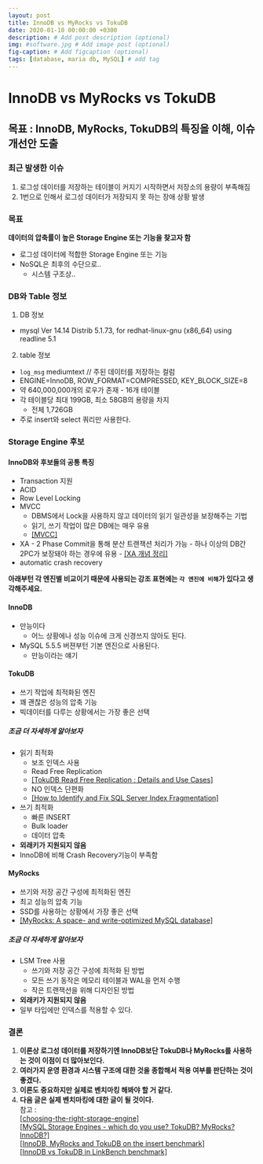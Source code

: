```yaml
---
layout: post
title: InnoDB vs MyRocks vs TokuDB
date: 2020-01-10 00:00:00 +0300
description: # Add post description (optional)
img: #software.jpg # Add image post (optional)
fig-caption: # Add figcaption (optional)
tags: [database, maria db, MySQL] # add tag
---
```


# InnoDB vs MyRocks vs TokuDB
## 목표 : InnoDB, MyRocks, TokuDB의 특징을 이해, 이슈 개선안 도출 
### 최근 발생한 이슈    
1. 로그성 데이터를 저장하는 테이블이 커지기 시작하면서 저장소의 용량이 부족해짐  
2. 1번으로 인해서 로그성 데이터가 저장되지 못 하는 장애 상황 발생
  
### 목표
**데이터의 압축률이 높은 Storage Engine 또는 기능을 찾고자 함**  
  - 로그성 데이터에 적합한 Storage Engine 또는 기능
  - NoSQL은 최후의 수단으로..
    - 시스템  구조상..
  
### DB와 Table 정보
1. DB 정보
  - mysql  Ver 14.14 Distrib 5.1.73, for redhat-linux-gnu (x86_64) using readline 5.1  
2. table 정보
  - `log_msg` mediumtext // 주된 데이터를 저장하는 컬럼
  -  ENGINE=InnoDB, ROW_FORMAT=COMPRESSED, KEY_BLOCK_SIZE=8
  -  약 640,000,000개의 로우가 존재
    - 16개 테이블
  - 각 테이블당 최대 199GB, 최소 58GB의 용량을 차지  
    - 전체 1,726GB
  - 주로 insert와 select 쿼리만 사용한다.
### Storage Engine 후보
#### InnoDB와 후보들의 공통 특징
  - Transaction 지원
  - ACID
  - Row Level Locking
  - MVCC 
    - DBMS에서 Lock을 사용하지 않고 데이터의 읽기 일관성을 보장해주는 기법
    - 읽기, 쓰기 작업이 많은 DB에는 매우 유용
    - [[MVCC]](https://mysqldba.tistory.com/335)
  -  XA 
    - 2 Phase Commit을 통해 분산 트랜잭션 처리가 가능
    - 하나 이상의 DB간 2PC가 보장돼야 하는 경우에 유용
    - [[XA 개념 정리]](https://heni.tistory.com/10)
  - automatic crash recovery
   
**아래부턴 각 엔진별 비교이기 때문에 사용되는 강조 표현에는 `각 엔진에 비해`가 있다고 생각해주세요.**  
#### InnoDB  
  - 만능이다
    - 어느 상황에나 성능 이슈에 크게 신경쓰지 않아도 된다.
  - MySQL 5.5.5 버젼부턴 기본 엔진으로 사용된다.
    - 만능이라는 얘기
#### TokuDB  
  - 쓰기 작업에 최적화된 엔진  
  - 꽤 괜찮은 성능의 압축 기능  
  - 빅데이터를 다루는 상황에서는 가장 좋은 선택
##### 조금 더 자세하게 알아보자
  - 읽기 최적화
    - 보조 인덱스 사용
    - Read Free Replication
    - [[TokuDB Read Free Replication : Details and Use Cases]](https://www.percona.com/blog/2014/09/25/tokudb-read-free-replication-details-and-use-cases/)
    - NO 인덱스 단편화
    - [[How to Identify and Fix SQL Server Index Fragmentation]](https://logicalread.com/2015/10/30/fix-sql-server-index-fragmentation-mc11/#.XikYQsj7SUl)
  - 쓰기 최적화
    - 빠른 INSERT
    - Bulk loader
    - 데이터 압축
  - **외래키가 지원되지 않음**
  - InnoDB에 비해 Crash Recovery기능이 부족함
#### MyRocks
  - 쓰기와 저장 공간 구성에 최적화된 엔진
  - 최고 성능의 압축 기능
  - SSD를 사용하는 상황에서 가장 좋은 선택
  - [[MyRocks: A space- and write-optimized MySQL database]](https://engineering.fb.com/core-data/myrocks-a-space-and-write-optimized-mysql-database/)
##### 조금 더 자세하게 알아보자
  - LSM Tree 사용
    - 쓰기와 저장 공간 구성에 최적화 된 방법
    - 모든 쓰기 동작은 메모리 테이블과 WAL을 먼저 수행
    - 작은 트랜잭션을 위해 디자인된 방법
  - **외래키가 지원되지 않음**
  - 일부 타입에만 인덱스를 적용할 수 있다.
### **결론**
1. **이론상 로그성 데이터를 저장하기엔 InnoDB보단 TokuDB나 MyRocks를 사용하는 것이 이점이 더 많아보인다.**  
2. **여러가지 운영 환경과 시스템 구조에 대한 것을 종합해서 적용 여부를 판단하는 것이 좋겠다.**    
3. **이론도 중요하지만 실제로 벤치마킹 해봐야 할 거 같다.**  
4. **다음 글은 실제 벤치마킹에 대한 글이 될 것이다.**  
참고 :   
[[choosing-the-right-storage-engine]](https://mariadb.com/kb/en/choosing-the-right-storage-engine/)  
[[MySQL Storage Engines - which do you use? TokuDB? MyRocks? InnoDB?]](https://www.slideshare.net/SvetaSmirnova/mysql-storage-engines-which-do-you-use-tokudb-myrocks-innodb)    
[[InnoDB, MyRocks and TokuDB on the insert benchmark]](http://smalldatum.blogspot.com/2017/05/innodb-myrocks-and-tokudb-on-insert.html)  
[[InnoDB vs TokuDB in LinkBench benchmark]](https://www.percona.com/blog/2015/07/24/innodb-vs-tokudb-in-linkbench-benchmark/)  